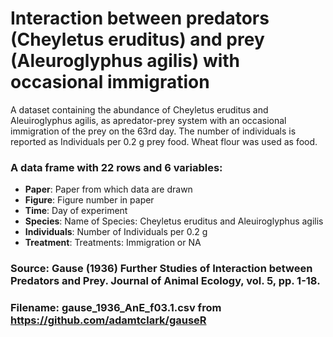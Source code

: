 # Interaction  between  predators  (Cheyletus eruditus) and  prey  (Aleuroglyphus agilis) with occasional immigration

A dataset containing the abundance of Cheyletus eruditus and Aleuiroglyphus agilis,
as apredator-prey system with  an  occasional  immigration  of  the  prey  on  the  63rd day.
The number of individuals is reported as Individuals per 0.2 g prey food. Wheat flour was used as food.


### A data frame with 22 rows and 6 variables:

- **Paper**: Paper from which data are drawn
- **Figure**: Figure number in paper
- **Time**: Day of experiment
- **Species**: Name of Species: Cheyletus eruditus and Aleuiroglyphus agilis
- **Individuals**: Number of Individuals per 0.2 g
- **Treatment**: Treatments: Immigration or NA

### Source: Gause (1936) Further Studies of Interaction between Predators and Prey. Journal of Animal Ecology, vol. 5, pp. 1-18.
### Filename: gause_1936_AnE_f03.1.csv from https://github.com/adamtclark/gauseR